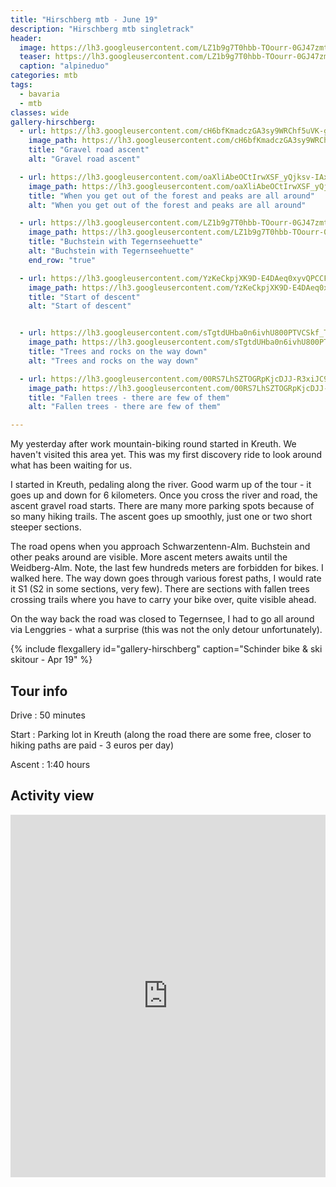 ```yaml
---
title: "Hirschberg mtb - June 19"
description: "Hirschberg mtb singletrack"
header:
  image: https://lh3.googleusercontent.com/LZ1b9g7T0hbb-TOourr-0GJ47zmtdZViiQynNsWAfeFcEq28idSBisAHbxJFtYYeLt7BH78RrwJtVDaWnqwDKYgvFKJHSeaVCI5Lqs72AOVW02jcJt-BnXhlJ63W7JH6YXIydIxu-RjEg99FaYroZYJBMsEsfc8HOjGVIz32tTuCz42Wok0Yo4_RQIqrgSvc920jZ9-tdgalVA-4jLm-Oz40IcLmezHGtbUpW5_mPLHk5k1bVj5Fk9oUAYs2UT1029kTCkfm-gA2ijii9Iu3Ak2SUjGIp-cOyixbpowmSRas6H0VZy_Spz-nxlQ9EeEH_P6lVOLKexHUxOG6uvq64jnNePPahU-KnZXCggyNK7eIeiKOD4Ll0HjKlqWX9VjQOoXuORnSN04_3qe9q_KLzwzbu1qEFcvno98M-Dg33TWjSn3CD0TtjDyxebFhzbJbyrBBMbbYY2nR717kYv2RAz5f1q1zXTblcsnXWcyH0bTBGpUwP1gRTq9lFKxTGrc8GuGRw4-HSjmnzrq58XE97lW1AamhqCh8HcvsvuJeC4mpkfrvgKmw55onaq7f2ABU6n2eAthQKcFGn5r5XKeiqKbsxduMJS1ZAAAAchA30Jf2fRND6F0VwwyZlY1jjSOGaB4VUyDXdr0wu_ZKvafvk7Ru5m1cvabtSgljMff1P9QlxZUjoC60zvPLteOC_9pEAOFmkoeMIiA8HUs_MRm6l3FYrg=w2054-h1542-no
  teaser: https://lh3.googleusercontent.com/LZ1b9g7T0hbb-TOourr-0GJ47zmtdZViiQynNsWAfeFcEq28idSBisAHbxJFtYYeLt7BH78RrwJtVDaWnqwDKYgvFKJHSeaVCI5Lqs72AOVW02jcJt-BnXhlJ63W7JH6YXIydIxu-RjEg99FaYroZYJBMsEsfc8HOjGVIz32tTuCz42Wok0Yo4_RQIqrgSvc920jZ9-tdgalVA-4jLm-Oz40IcLmezHGtbUpW5_mPLHk5k1bVj5Fk9oUAYs2UT1029kTCkfm-gA2ijii9Iu3Ak2SUjGIp-cOyixbpowmSRas6H0VZy_Spz-nxlQ9EeEH_P6lVOLKexHUxOG6uvq64jnNePPahU-KnZXCggyNK7eIeiKOD4Ll0HjKlqWX9VjQOoXuORnSN04_3qe9q_KLzwzbu1qEFcvno98M-Dg33TWjSn3CD0TtjDyxebFhzbJbyrBBMbbYY2nR717kYv2RAz5f1q1zXTblcsnXWcyH0bTBGpUwP1gRTq9lFKxTGrc8GuGRw4-HSjmnzrq58XE97lW1AamhqCh8HcvsvuJeC4mpkfrvgKmw55onaq7f2ABU6n2eAthQKcFGn5r5XKeiqKbsxduMJS1ZAAAAchA30Jf2fRND6F0VwwyZlY1jjSOGaB4VUyDXdr0wu_ZKvafvk7Ru5m1cvabtSgljMff1P9QlxZUjoC60zvPLteOC_9pEAOFmkoeMIiA8HUs_MRm6l3FYrg=w800-h300-no
  caption: "alpineduo"
categories: mtb
tags:
  - bavaria
  - mtb
classes: wide
gallery-hirschberg:
  - url: https://lh3.googleusercontent.com/cH6bfKmadczGA3sy9WRChf5uVK-gtBu3lVAElfno3ponkWjKg5b2TGbBNs05oCXm3x-yzVoH9j1f0wNYcj7HAd6lBNs1NGp71aovwKGWkuAievQ9NlXXw8lcvzA7XiYt-KjyFPPn-LskeK9C4tnwY6gyfOYy0Bw4laaOIh9SGESiuR_wx7lB0wmDCJNJN7uIRk_LxA95CQr4PzNzOTaCyQjsppmuBTQd3HNxPKCo0G8E13Jbh21FdyCWKDdz2jwVgXpqH8WYQkDZBufpBa0CXAMQbWdmktQvaviE_DJMZ4kJ_0uRy5p0Kk2vR-VpyIQI-WiBchtSoVJneCksmA5uIvR1jaBMRLGM2WpenIX3aJrKNbJxi6KxuqiczqmHRjtSRQFyuGzTv2NheuYD3iQCCRp16g_xpxS0hvrpy7BuXKQLfbpv73sYyY1KV0hPCLPyv3ankeP0A-2djDNmZGmjUPw4G7HTs9Dwm-8SARWKyl24FGBI13Hb3Kus1Qgo3r0QV9nU4boOnYg_yzNjK15UxdAzHdiOzEqBWXoleOBpW7eDBRh0e34hCtX57AxvOeLIAync9l0EPvUwS6yOEZVh7fwEkd7_Cpb2KhEm_QBb9yrnYIGH3Qcd5kbDrYrX4mDo6mjropkVtYbqdk7RU9FHOhnzY5YjqKNTUv3vohO4E8gTHCyRrzoR2yJ1H57B8_KGWh1D6RI7nFhl2Ao6N7e5TaPMIw=w1156-h1540-no
    image_path: https://lh3.googleusercontent.com/cH6bfKmadczGA3sy9WRChf5uVK-gtBu3lVAElfno3ponkWjKg5b2TGbBNs05oCXm3x-yzVoH9j1f0wNYcj7HAd6lBNs1NGp71aovwKGWkuAievQ9NlXXw8lcvzA7XiYt-KjyFPPn-LskeK9C4tnwY6gyfOYy0Bw4laaOIh9SGESiuR_wx7lB0wmDCJNJN7uIRk_LxA95CQr4PzNzOTaCyQjsppmuBTQd3HNxPKCo0G8E13Jbh21FdyCWKDdz2jwVgXpqH8WYQkDZBufpBa0CXAMQbWdmktQvaviE_DJMZ4kJ_0uRy5p0Kk2vR-VpyIQI-WiBchtSoVJneCksmA5uIvR1jaBMRLGM2WpenIX3aJrKNbJxi6KxuqiczqmHRjtSRQFyuGzTv2NheuYD3iQCCRp16g_xpxS0hvrpy7BuXKQLfbpv73sYyY1KV0hPCLPyv3ankeP0A-2djDNmZGmjUPw4G7HTs9Dwm-8SARWKyl24FGBI13Hb3Kus1Qgo3r0QV9nU4boOnYg_yzNjK15UxdAzHdiOzEqBWXoleOBpW7eDBRh0e34hCtX57AxvOeLIAync9l0EPvUwS6yOEZVh7fwEkd7_Cpb2KhEm_QBb9yrnYIGH3Qcd5kbDrYrX4mDo6mjropkVtYbqdk7RU9FHOhnzY5YjqKNTUv3vohO4E8gTHCyRrzoR2yJ1H57B8_KGWh1D6RI7nFhl2Ao6N7e5TaPMIw=w300-h400-no
    title: "Gravel road ascent"
    alt: "Gravel road ascent"

  - url: https://lh3.googleusercontent.com/oaXliAbeOCtIrwXSF_yQjksv-IAx2b95QotutEhSwvfC49cz3FSp1HX24sUSTrplrcjXqF8FuElsuirtMAmJ6svsY_ao4ALwgHmtHVtZ7ek60LYUI1Azyt9sFKuYqs3_zNegps1VyjW8_oUGgKic2fnoufqrXY6OucegWG4lapjWzXrk6yoLBZ59t7FVYfVQeny26GonTX-LI2XT7gpDBAew9NDXvjyhl_nXeTfEIKSlgBuD7gJv6bwdy4W3jlsXvVKAW5onvQCACwCRxrheKKhOU-S__972yfafe8VUFv4sScwpjbzF8EQ_eI8z-0qUNPO8dBm5lvv2Icoi-D3x0K0outdUVmdOnozmuIWohypqflblASNFfNeHtpixNO7saXgPY8iHWDcPPqsKIoIE0xray4Ci8ITNU2QUuzBPWmaQgayGGfLtqpJ5E6RM69AfkFS2T8HPaTsytDi2w36j3qW16sONEa9sO1fcIsyggTfsFcU4nfeR91x1kXyh_PnXPbKIEdjvGSUgncjglhEfJEj9cMkTf8Kk9iQpfLWYETsyMzrjLpZV6Z2Igh6euR6ZPbARUzPcgH9JsWcR4SoUsqbAzjkBWmNBjBs-6Uxfa20Zi9-xBEQYEtPfL4lIcGyHwEClYybJFBzgoVxb6rGcu2ftntw_BHLos70-2dVwLNfeHxYxzdTEZhueJE7rXSQ4HsTcjJZ1WvtEWIdeTDs9oizXug=w2054-h1542-no
    image_path: https://lh3.googleusercontent.com/oaXliAbeOCtIrwXSF_yQjksv-IAx2b95QotutEhSwvfC49cz3FSp1HX24sUSTrplrcjXqF8FuElsuirtMAmJ6svsY_ao4ALwgHmtHVtZ7ek60LYUI1Azyt9sFKuYqs3_zNegps1VyjW8_oUGgKic2fnoufqrXY6OucegWG4lapjWzXrk6yoLBZ59t7FVYfVQeny26GonTX-LI2XT7gpDBAew9NDXvjyhl_nXeTfEIKSlgBuD7gJv6bwdy4W3jlsXvVKAW5onvQCACwCRxrheKKhOU-S__972yfafe8VUFv4sScwpjbzF8EQ_eI8z-0qUNPO8dBm5lvv2Icoi-D3x0K0outdUVmdOnozmuIWohypqflblASNFfNeHtpixNO7saXgPY8iHWDcPPqsKIoIE0xray4Ci8ITNU2QUuzBPWmaQgayGGfLtqpJ5E6RM69AfkFS2T8HPaTsytDi2w36j3qW16sONEa9sO1fcIsyggTfsFcU4nfeR91x1kXyh_PnXPbKIEdjvGSUgncjglhEfJEj9cMkTf8Kk9iQpfLWYETsyMzrjLpZV6Z2Igh6euR6ZPbARUzPcgH9JsWcR4SoUsqbAzjkBWmNBjBs-6Uxfa20Zi9-xBEQYEtPfL4lIcGyHwEClYybJFBzgoVxb6rGcu2ftntw_BHLos70-2dVwLNfeHxYxzdTEZhueJE7rXSQ4HsTcjJZ1WvtEWIdeTDs9oizXug=w400-h300-no
    title: "When you get out of the forest and peaks are all around"
    alt: "When you get out of the forest and peaks are all around"

  - url: https://lh3.googleusercontent.com/LZ1b9g7T0hbb-TOourr-0GJ47zmtdZViiQynNsWAfeFcEq28idSBisAHbxJFtYYeLt7BH78RrwJtVDaWnqwDKYgvFKJHSeaVCI5Lqs72AOVW02jcJt-BnXhlJ63W7JH6YXIydIxu-RjEg99FaYroZYJBMsEsfc8HOjGVIz32tTuCz42Wok0Yo4_RQIqrgSvc920jZ9-tdgalVA-4jLm-Oz40IcLmezHGtbUpW5_mPLHk5k1bVj5Fk9oUAYs2UT1029kTCkfm-gA2ijii9Iu3Ak2SUjGIp-cOyixbpowmSRas6H0VZy_Spz-nxlQ9EeEH_P6lVOLKexHUxOG6uvq64jnNePPahU-KnZXCggyNK7eIeiKOD4Ll0HjKlqWX9VjQOoXuORnSN04_3qe9q_KLzwzbu1qEFcvno98M-Dg33TWjSn3CD0TtjDyxebFhzbJbyrBBMbbYY2nR717kYv2RAz5f1q1zXTblcsnXWcyH0bTBGpUwP1gRTq9lFKxTGrc8GuGRw4-HSjmnzrq58XE97lW1AamhqCh8HcvsvuJeC4mpkfrvgKmw55onaq7f2ABU6n2eAthQKcFGn5r5XKeiqKbsxduMJS1ZAAAAchA30Jf2fRND6F0VwwyZlY1jjSOGaB4VUyDXdr0wu_ZKvafvk7Ru5m1cvabtSgljMff1P9QlxZUjoC60zvPLteOC_9pEAOFmkoeMIiA8HUs_MRm6l3FYrg=w2054-h1542-no
    image_path: https://lh3.googleusercontent.com/LZ1b9g7T0hbb-TOourr-0GJ47zmtdZViiQynNsWAfeFcEq28idSBisAHbxJFtYYeLt7BH78RrwJtVDaWnqwDKYgvFKJHSeaVCI5Lqs72AOVW02jcJt-BnXhlJ63W7JH6YXIydIxu-RjEg99FaYroZYJBMsEsfc8HOjGVIz32tTuCz42Wok0Yo4_RQIqrgSvc920jZ9-tdgalVA-4jLm-Oz40IcLmezHGtbUpW5_mPLHk5k1bVj5Fk9oUAYs2UT1029kTCkfm-gA2ijii9Iu3Ak2SUjGIp-cOyixbpowmSRas6H0VZy_Spz-nxlQ9EeEH_P6lVOLKexHUxOG6uvq64jnNePPahU-KnZXCggyNK7eIeiKOD4Ll0HjKlqWX9VjQOoXuORnSN04_3qe9q_KLzwzbu1qEFcvno98M-Dg33TWjSn3CD0TtjDyxebFhzbJbyrBBMbbYY2nR717kYv2RAz5f1q1zXTblcsnXWcyH0bTBGpUwP1gRTq9lFKxTGrc8GuGRw4-HSjmnzrq58XE97lW1AamhqCh8HcvsvuJeC4mpkfrvgKmw55onaq7f2ABU6n2eAthQKcFGn5r5XKeiqKbsxduMJS1ZAAAAchA30Jf2fRND6F0VwwyZlY1jjSOGaB4VUyDXdr0wu_ZKvafvk7Ru5m1cvabtSgljMff1P9QlxZUjoC60zvPLteOC_9pEAOFmkoeMIiA8HUs_MRm6l3FYrg=w400-h300-no
    title: "Buchstein with Tegernseehuette"
    alt: "Buchstein with Tegernseehuette"
    end_row: "true"

  - url: https://lh3.googleusercontent.com/YzKeCkpjXK9D-E4DAeq0xyvQPCCFYcrCwF2m3II5b4JMFPu2XFrma9RSK1lgVtGADP0qhPacXjDCcavJ-VvaBFLZAvUcK_Rgdko99lNbk9Cz1o3mUuzpee8wsCEE_wx-OPI36o34POzjhyxfD2DF6tc8CGZnvFsE8tJKc3KQoWUELkQ-sf1S18nY0hIeLGl3P8b3E95pZUK7AQhw_1k_R0_rw0br0e_rMQoU1fOSKzcppPLBtwGN0ynhPmWJA1s12FukH3Rkx-SSLuVQ8Xgzu9hVrhpwjmbWjHAqZOkyIedSVvuwGthg5p1qvYIBEaiLmlwEaeIgcAXHSBxQ_JIkm-d0swiCYYS1CJJSz8Fnbs4smUIe_FHRNi_Z3jDVBz_tgrE-W2wkFRAC8PWUUUg3sPtc6dkXd1mM6m9CSm6Dl1-VJDM_P2PVuEWXPoXRznCM4JxFB12_D-0KLoGbQvQE0VKXnEVtZHEMfZazgRAT2JvoZOwSYPiYkhknHWZGiPnqe7v2_PxdS7gLGvIaedN_oHauI4g3xVGC97MHtifP-mXrcYPe4pkCN2qZw4eR0s3vBqXoI752wp5ZjW1JaeFXhO68ip9jtHKYokiyYF7Ul1EdyYx-RtD90LuVgP-o6e2z6rVRPVW4gbijdOY4nR0crgC6mI0qlb6LTMoxA0hKppTdPBZjV1mprQaHwLYC5YQZydlM0oBp0VQGeAwB9fSVezDegg=w1156-h1540-no
    image_path: https://lh3.googleusercontent.com/YzKeCkpjXK9D-E4DAeq0xyvQPCCFYcrCwF2m3II5b4JMFPu2XFrma9RSK1lgVtGADP0qhPacXjDCcavJ-VvaBFLZAvUcK_Rgdko99lNbk9Cz1o3mUuzpee8wsCEE_wx-OPI36o34POzjhyxfD2DF6tc8CGZnvFsE8tJKc3KQoWUELkQ-sf1S18nY0hIeLGl3P8b3E95pZUK7AQhw_1k_R0_rw0br0e_rMQoU1fOSKzcppPLBtwGN0ynhPmWJA1s12FukH3Rkx-SSLuVQ8Xgzu9hVrhpwjmbWjHAqZOkyIedSVvuwGthg5p1qvYIBEaiLmlwEaeIgcAXHSBxQ_JIkm-d0swiCYYS1CJJSz8Fnbs4smUIe_FHRNi_Z3jDVBz_tgrE-W2wkFRAC8PWUUUg3sPtc6dkXd1mM6m9CSm6Dl1-VJDM_P2PVuEWXPoXRznCM4JxFB12_D-0KLoGbQvQE0VKXnEVtZHEMfZazgRAT2JvoZOwSYPiYkhknHWZGiPnqe7v2_PxdS7gLGvIaedN_oHauI4g3xVGC97MHtifP-mXrcYPe4pkCN2qZw4eR0s3vBqXoI752wp5ZjW1JaeFXhO68ip9jtHKYokiyYF7Ul1EdyYx-RtD90LuVgP-o6e2z6rVRPVW4gbijdOY4nR0crgC6mI0qlb6LTMoxA0hKppTdPBZjV1mprQaHwLYC5YQZydlM0oBp0VQGeAwB9fSVezDegg=w300-h400-no
    title: "Start of descent"
    alt: "Start of descent"


  - url: https://lh3.googleusercontent.com/sTgtdUHba0n6ivhU800PTVCSkf_TjXzI_Oy0kyGBLYHh2b3U5twMu-2DQBsWwVHK75wrObR9EGVHkziFJDIWmQs2G4BuwHLL2mQM9EZ3_EcK7zzkrWcCc_F-NGOC5m3YrzaNO5EjK98Yob3QtdVM9NlcRHzgt7ouK1HnV-YINUd-a_c08MWQC8-VoeOTH2nWSnPmXCa9-OiXf9MAs9pWutK2AtcycP3mZDq4qWVLEQQL4YL7y62t60I3JrcjLq5JZoHIQNWJ3Eo8A272kVdBqs0PtxhIX8TvtrntG7eoRNZenjuCAyb0h3wBFb7qKg4PdR0QheH5VIN2bQGSTrn-1lQ9QcEedfNjSv_0pX2u_Z0iqPUCsSe2vvZ1wowxjoxnHDz6aUd2jvi5dNaG4oljIw5-6iUQNXvMLzjKBn3_RFCC9XYM1kkW_iYzJrTHDNKDtnCfeeiFORSMy0rGqQ4DV4d4vpjZyO1TWyq8wrX8HIo0T7qjgiRzX1E1u0_PMCu6kp2enJSN-teIM7jEVeGankbW8BEla80zNf2ECBZXZANv7r76E2Zj5rbYkXl-7yb5z5x8BTGc6I27VR91uybOwOJ9QNkQAQAEJd2qkGG7OGEC3X2rgFBQSKaEaiOTBlt5OBluc_jWhI4v7XbBk3gYYgBggWdlrSATIvB05uPd5wMCeXozpxjJnM7NmzEieoQydHX-ILvMvzUMgPpak__qCiqHag=w1156-h1540-no
    image_path: https://lh3.googleusercontent.com/sTgtdUHba0n6ivhU800PTVCSkf_TjXzI_Oy0kyGBLYHh2b3U5twMu-2DQBsWwVHK75wrObR9EGVHkziFJDIWmQs2G4BuwHLL2mQM9EZ3_EcK7zzkrWcCc_F-NGOC5m3YrzaNO5EjK98Yob3QtdVM9NlcRHzgt7ouK1HnV-YINUd-a_c08MWQC8-VoeOTH2nWSnPmXCa9-OiXf9MAs9pWutK2AtcycP3mZDq4qWVLEQQL4YL7y62t60I3JrcjLq5JZoHIQNWJ3Eo8A272kVdBqs0PtxhIX8TvtrntG7eoRNZenjuCAyb0h3wBFb7qKg4PdR0QheH5VIN2bQGSTrn-1lQ9QcEedfNjSv_0pX2u_Z0iqPUCsSe2vvZ1wowxjoxnHDz6aUd2jvi5dNaG4oljIw5-6iUQNXvMLzjKBn3_RFCC9XYM1kkW_iYzJrTHDNKDtnCfeeiFORSMy0rGqQ4DV4d4vpjZyO1TWyq8wrX8HIo0T7qjgiRzX1E1u0_PMCu6kp2enJSN-teIM7jEVeGankbW8BEla80zNf2ECBZXZANv7r76E2Zj5rbYkXl-7yb5z5x8BTGc6I27VR91uybOwOJ9QNkQAQAEJd2qkGG7OGEC3X2rgFBQSKaEaiOTBlt5OBluc_jWhI4v7XbBk3gYYgBggWdlrSATIvB05uPd5wMCeXozpxjJnM7NmzEieoQydHX-ILvMvzUMgPpak__qCiqHag=w300-h400-no
    title: "Trees and rocks on the way down"
    alt: "Trees and rocks on the way down"

  - url: https://lh3.googleusercontent.com/00RS7LhSZTOGRpKjcDJJ-R3xiJC9R8h_LBpkIbpCdFzbiwRN3vdPhFo8nXq8iwsv0x1pelRhcJbcCN7pSlaaHEyey2H8DiD-wqp30Filwfy58sQNt6LDzdZS8fKsnaNeUuySzpTRZl_csfE8q6nZhguexY0QLQuf2BuxK6IMfaqD_rmE-n54QSTPsyGj0AkaWvqBch2ZMGZLHAB8oKfgF4t_wR0uT5y_RGJnddo0NiI3nEbxBnkl5x1vNLJWpCxvxGjHKcibshNnJXFuFKP9x4VD4wdAP_oPPOXNr-gEm83qWfyaHm6dpDBPyVGY1iu6Yc7QxifXbYwlbhVaFIUYatUgtaUHPNe27bFkjDHjm7SmhSiRGlHWem6f4qTUaw1WzmuS5wEB3j9p63VXCcRmyuIcRy_OaEGO5DR85EcxAj4SBM-sdy1coVQlVVROOS6FX7Hjxxsr2bKPNewbfkk09LPvDiVt0wvgqb_CHxE1MXQysLKqwjSgIZqrE0rqZFV75IN7DeK_d5ec5qyDKAn7r5iqHN_qNE0z80JWdOcCeC7RSbdSjJpeDuo7BT_XzFLlyPrBgsYxX__ovKch51AktNRAgu_pGfYUvjd-Cun5D74i0NyWjFHNIIJyfuGCBzS_8vy-axk96q5d2u7HPpWtvvw-N85m8uoB-OlyoIkB0Vo9VvaBnViuq9Wdgcol3ecWCRKPe06KRmG63MIrsiJBHLXGzQ=w1156-h1540-no
    image_path: https://lh3.googleusercontent.com/00RS7LhSZTOGRpKjcDJJ-R3xiJC9R8h_LBpkIbpCdFzbiwRN3vdPhFo8nXq8iwsv0x1pelRhcJbcCN7pSlaaHEyey2H8DiD-wqp30Filwfy58sQNt6LDzdZS8fKsnaNeUuySzpTRZl_csfE8q6nZhguexY0QLQuf2BuxK6IMfaqD_rmE-n54QSTPsyGj0AkaWvqBch2ZMGZLHAB8oKfgF4t_wR0uT5y_RGJnddo0NiI3nEbxBnkl5x1vNLJWpCxvxGjHKcibshNnJXFuFKP9x4VD4wdAP_oPPOXNr-gEm83qWfyaHm6dpDBPyVGY1iu6Yc7QxifXbYwlbhVaFIUYatUgtaUHPNe27bFkjDHjm7SmhSiRGlHWem6f4qTUaw1WzmuS5wEB3j9p63VXCcRmyuIcRy_OaEGO5DR85EcxAj4SBM-sdy1coVQlVVROOS6FX7Hjxxsr2bKPNewbfkk09LPvDiVt0wvgqb_CHxE1MXQysLKqwjSgIZqrE0rqZFV75IN7DeK_d5ec5qyDKAn7r5iqHN_qNE0z80JWdOcCeC7RSbdSjJpeDuo7BT_XzFLlyPrBgsYxX__ovKch51AktNRAgu_pGfYUvjd-Cun5D74i0NyWjFHNIIJyfuGCBzS_8vy-axk96q5d2u7HPpWtvvw-N85m8uoB-OlyoIkB0Vo9VvaBnViuq9Wdgcol3ecWCRKPe06KRmG63MIrsiJBHLXGzQ=w300-h400-no
    title: "Fallen trees - there are few of them"
    alt: "Fallen trees - there are few of them"

---
```


My yesterday after work mountain-biking round started in Kreuth. We haven't visited this area yet. This was my first discovery ride to look around what has been waiting for us.

I started in Kreuth, pedaling along the river. Good warm up of the tour - it goes up and down for 6 kilometers. Once you cross the river and road, the ascent gravel road starts. There are many more parking spots because of so many hiking trails. The ascent goes up smoothly, just one or two short steeper sections.

The road opens when you approach Schwarzentenn-Alm. Buchstein and other peaks around are visible. More ascent meters awaits until the Weidberg-Alm. Note, the last few hundreds meters are forbidden for bikes. I walked here. The way down goes through various forest paths, I would rate it S1 (S2 in some sections, very few). There are sections with fallen trees crossing trails where you have to carry your bike over, quite visible ahead.

On the way back the road was closed to Tegernsee, I had to go all around via Lenggries - what a surprise (this was not the only detour unfortunately).

{% include flexgallery id="gallery-hirschberg" caption="Schinder bike & ski skitour  - Apr 19" %}

## Tour info

Drive
: 50 minutes

Start
: Parking lot in Kreuth (along the road there are some free, closer to hiking paths are paid - 3 euros per day)

Ascent
: 1:40 hours

## Activity view

<iframe src="https://www.komoot.com/tour/70949481/embed?profile=1" width="100%" height="580" frameborder="0" scrolling="no"></iframe>
